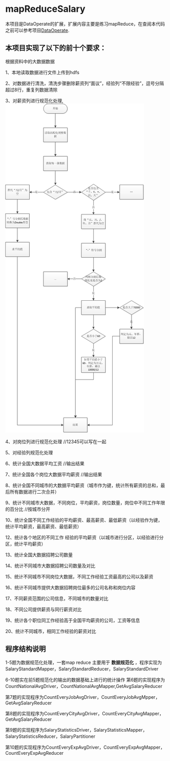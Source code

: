 # mapReduceSalary
本项目是DataOperate的扩展，扩展内容主要是练习mapReduce，在查阅本代码之前可以参考项目[DataOperate](https://github.com/hautxuhaihu/DataOperate).  

## 本项目实现了以下的前十个要求：  
根据资料中的大数据数据  

1、本地读取数据进行文件上传到hdfs

2、对数据进行清洗，清洗步骤删除薪资列“面议”，经验列“不限经验”，逗号分隔超过8行，重复列数据清除

3、对薪资列进行规范化处理,![薪资规范化参考图](https://github.com/hautxuhaihu/mapReduceSalary/blob/master/%E8%96%AA%E8%B5%84%E8%A7%84%E8%8C%83%E5%8C%96%E7%AE%97%E6%B3%95%E8%AE%BE%E8%AE%A1%E5%8F%82%E8%80%83.png) 

4、对岗位列进行规范化处理	//12345可以写在一起

5、对经验列规范化处理

6、统计全国大数据平均工资	//输出结果

7、统计全国各个岗位大数据平均薪资	//输出结果

8、统计全国不同城市的大数据平均薪资（城市作为键，统计所有薪资的总和，最后所有数据进行二次合并）

9、统计不同城市大数据，不同岗位，平均薪资，岗位数量，岗位中不同工作年限的百分比 //按城市分开

10、统计全国不同工作经验的平均薪资、最高薪资、最低薪资（以经验作为键，统计平均薪资，最高薪资、最低薪资）

12、统计各个地区的不同工作 经验的平均薪资（以城市进行分区，以经验进行分区，统计平均薪资）

13、统计全国大数据招聘公司数量

14、统计不同城市大数据招聘公司数量及对比

15、统计不同城市不同岗位大数据，不同工作经验工资最高的公司以及薪资

16、统计不同城市提供大数据招聘岗位最多的公司名称和岗位内容

17、不同薪资范围的公司信息，不同城市的数量对比

18、不同公司提供薪资与同行薪资对比

19、统计各个职位同工作经验高于全国平均薪资的公司，工资等信息

20、统计不同城市，相同工作经验的薪资对比

## 程序结构说明  
1-5题为数据规范化处理，一套map reduce 主要用于 **数据规范化** ，程序实现为SalaryStandardMapper，SalaryStandardReducer，SalaryStandardDriver

6-10题实在前5题规范化的输出的数据基础上进行的统计操作
第6题的实现程序为CountNationalAvgDriver，CountNationalAvgMapper,GetAvgSalaryReducer

第7题的实现程序为CountEveryJobAvgDriver，CountEveryJobAvgMpper，GetAvgSalaryReducer

第8题的实现程序为CountEveryCityAvgDriver，CountEveryCityAvgMapper，GetAvgSalaryReducer

第9题的实现程序为SalaryStatisticsDriver，SalaryStatisticsMapper，SalaryStatisticsReducer，SalaryPartitioner

第10题的实现程序为CountEveryExpAvgDriver，CountEveryExpAvgMapper，CountEveryExpAvgReducer



